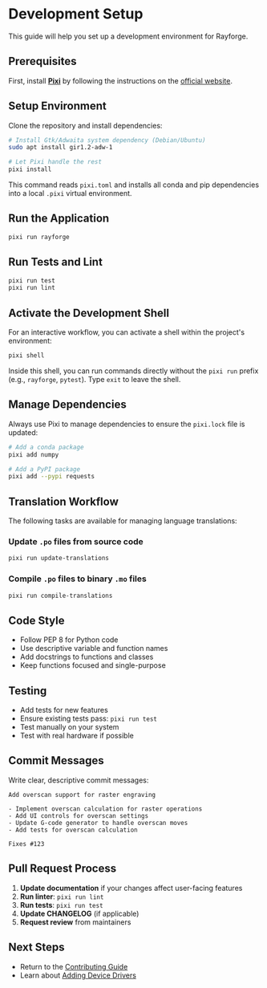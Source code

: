 # Development Setup

This guide will help you set up a development environment for Rayforge.

## Prerequisites

First, install **[Pixi](https://pixi.sh/)** by following the instructions on the [official website](https://pixi.sh/latest/installation/).

## Setup Environment

Clone the repository and install dependencies:

```bash
# Install Gtk/Adwaita system dependency (Debian/Ubuntu)
sudo apt install gir1.2-adw-1

# Let Pixi handle the rest
pixi install
```

This command reads `pixi.toml` and installs all conda and pip dependencies into a local `.pixi` virtual environment.

## Run the Application

```bash
pixi run rayforge
```

## Run Tests and Lint

```bash
pixi run test
pixi run lint
```

## Activate the Development Shell

For an interactive workflow, you can activate a shell within the project's environment:

```bash
pixi shell
```

Inside this shell, you can run commands directly without the `pixi run` prefix (e.g., `rayforge`, `pytest`). Type `exit` to leave the shell.

## Manage Dependencies

Always use Pixi to manage dependencies to ensure the `pixi.lock` file is updated:

```bash
# Add a conda package
pixi add numpy

# Add a PyPI package
pixi add --pypi requests
```

## Translation Workflow

The following tasks are available for managing language translations:

### Update `.po` files from source code

```bash
pixi run update-translations
```

### Compile `.po` files to binary `.mo` files

```bash
pixi run compile-translations
```

## Code Style

- Follow PEP 8 for Python code
- Use descriptive variable and function names
- Add docstrings to functions and classes
- Keep functions focused and single-purpose

## Testing

- Add tests for new features
- Ensure existing tests pass: `pixi run test`
- Test manually on your system
- Test with real hardware if possible

## Commit Messages

Write clear, descriptive commit messages:

```
Add overscan support for raster engraving

- Implement overscan calculation for raster operations
- Add UI controls for overscan settings
- Update G-code generator to handle overscan moves
- Add tests for overscan calculation

Fixes #123
```

## Pull Request Process

1. **Update documentation** if your changes affect user-facing features
2. **Run linter**: `pixi run lint`
3. **Run tests**: `pixi run test`
4. **Update CHANGELOG** (if applicable)
5. **Request review** from maintainers

## Next Steps

- Return to the [Contributing Guide](index.md)
- Learn about [Adding Device Drivers](drivers.md)
